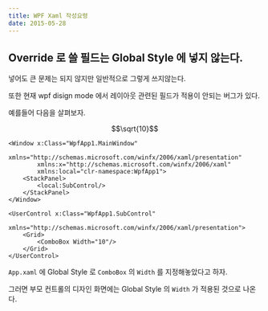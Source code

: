 ```yaml
---
title: WPF Xaml 작성요령
date: 2015-05-28
---
```


## Override 로 쓸 필드는 Global Style 에 넣지 않는다.

넣어도 큰 문제는 되지 않지만 일반적으로 그렇게 쓰지않는다.

또한 현재 wpf disign mode 에서 레이아웃 관련된 필드가 적용이 안되는 버그가 있다. 

예를들어 다음을 살펴보자.

$$\sqrt{10}$$

```xaml title="부모.xaml"
<Window x:Class="WpfApp1.MainWindow"
        xmlns="http://schemas.microsoft.com/winfx/2006/xaml/presentation"
        xmlns:x="http://schemas.microsoft.com/winfx/2006/xaml"
        xmlns:local="clr-namespace:WpfApp1">
    <StackPanel>
        <local:SubControl/>
    </StackPanel>
</Window>

```

```xaml title="자식.xaml"
<UserControl x:Class="WpfApp1.SubControl"
             xmlns="http://schemas.microsoft.com/winfx/2006/xaml/presentation">
    <Grid>
        <ComboBox Width="10"/>
    </Grid>
</UserControl>
```

```App.xaml``` 에 Global Style 로 ```ComboBox``` 의 ```Width``` 를 지정해놓았다고 하자.

그러면 부모 컨트롤의 디자인 화면에는 Global Style 의 ```Width``` 가 적용된 것으로 나온다. 